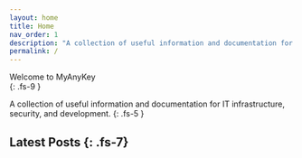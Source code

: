 ```yaml
---
layout: home
title: Home
nav_order: 1
description: "A collection of useful information and documentation for IT infrastructure, security, and development."
permalink: /
---
```


Welcome to MyAnyKey  
{: .fs-9 }

A collection of useful information and documentation for IT infrastructure, security, and development.
{: .fs-5 }

Latest Posts
{: .fs-7}
---

